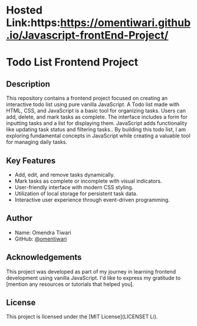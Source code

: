 # Hosted Link:https:https://omentiwari.github.io/Javascript-frontEnd-Project/
# Todo List Frontend Project

## Description

This repository contains a frontend project focused on creating an interactive todo list using pure vanilla JavaScript. A Todo list made with HTML, CSS, and JavaScript is a basic tool for organizing tasks. Users can add, delete, and mark tasks as complete. The interface includes a form for inputting tasks and a list for displaying them. JavaScript adds functionality like updating task status and filtering tasks.. By building this todo list, I am exploring fundamental concepts in JavaScript while creating a valuable tool for managing daily tasks.

## Key Features

- Add, edit, and remove tasks dynamically.
- Mark tasks as complete or incomplete with visual indicators.
- User-friendly interface with modern CSS styling.
- Utilization of local storage for persistent task data.
- Interactive user experience through event-driven programming.

## Author

- Name: Omendra Tiwari
- GitHub: [@omentiwari](https://github.com/Omentiwari/Javascript-frontEnd-Project)

## Acknowledgements

This project was developed as part of my journey in learning frontend development using vanilla JavaScript. I'd like to express my gratitude to [mention any resources or tutorials that helped you].

## License

This project is licensed under the [MIT License](LICENSET Li).
